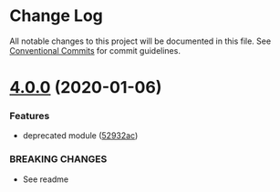 # Change Log

All notable changes to this project will be documented in this file.
See [Conventional Commits](https://conventionalcommits.org) for commit guidelines.

# [4.0.0](https://github.com/jaccomeijer/wheelroom/compare/@jacco-meijer/content-models@3.0.0...@jacco-meijer/content-models@4.0.0) (2020-01-06)


### Features

* deprecated module ([52932ac](https://github.com/jaccomeijer/wheelroom/commit/52932acd2576a406084e8b1b6cf3b315d14aaa75))


### BREAKING CHANGES

* See readme
